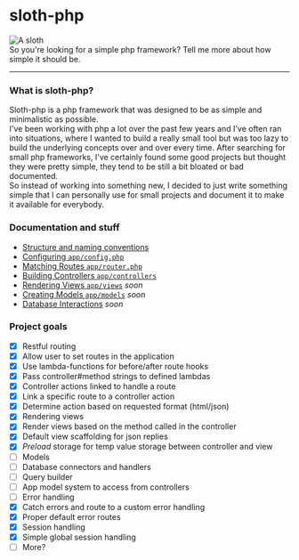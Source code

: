 # sloth-php
![A sloth](http://i.huffpost.com/gen/1164733/thumbs/o-PHOTOS-OF-SLOTHS-facebook.jpg)  
So you're looking for a simple php framework? Tell me more about how simple it should be.

----

### What is sloth-php?
Sloth-php is a php framework that was designed to be as simple and minimalistic as possible.  
I've been working with php a lot over the past few years and I've often ran into situations, where I wanted to build a really small tool but was too lazy to build the underlying concepts over and over every time. After searching for small php frameworks, I've certainly found some good projects but thought they were pretty simple, they tend to be still a bit bloated or bad documented.   
So instead of working into something new, I decided to just write something simple that I can personally use for small projects and document it to make it available for everybody.

### Documentation and stuff
- [Structure and naming conventions](https://github.com/cybrox/sloth-php/blob/master/docs/conventions.md)
- [Configuring `app/config.php`](https://github.com/cybrox/sloth-php/blob/master/docs/configuring.md)
- [Matching Routes `app/router.php`](https://github.com/cybrox/sloth-php/blob/master/docs/routing.md)
- [Building Controllers `app/controllers`](https://github.com/cybrox/sloth-php/blob/master/docs/controllers.md)
- [Rendering Views `app/views`](#) *soon*
- [Creating Models `app/models`](#) *soon*
- [Database Interactions](#) *soon*


### Project goals
- [x] Restful routing
 -  [x] Allow user to set routes in the application
 -  [x] Use lambda-functions for before/after route hooks
 -  [x] Pass controller#method strings to defined lambdas
- [x] Controller actions linked to handle a route
 -  [x] Link a specific route to a controller action
 -  [x] Determine action based on requested format (html/json)
- [x] Rendering views
 -  [x] Render views based on the method called in the controller
 -  [x] Default view scaffolding for json replies
 -  [x] *Preload* storage for temp value storage between controller and view
-  [ ] Models
 -  [ ] Database connectors and handlers
 -  [ ] Query builder
 -  [ ] App model system to access from controllers
-  [ ] Error handling
 -  [x] Catch errors and route to a custom error handling
 -  [x] Proper default error routes
- [x] Session handling
 - [x] Simple global session handling
- [ ] More?
